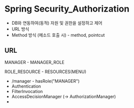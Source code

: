 # Spring Security_Authorization

- DB와 연동하여(동적) 자원 및 권한을 설정하고 제어
- URL 방식
- Method 방식 (메소드 호출 시) - method, pointcut


## URL


MANAGER - MANAGER_ROLE

ROLE_RESOURCE - RESOURCES(MENU)


- /manager - hasRole("MANAGER")
- Authentication
- FilterInvocation
- AccessDecisionManager (-> AuthorizationManager)
- 